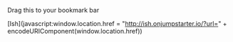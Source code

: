 Drag this to your bookmark bar

[Ish](javascript:window.location.href = "http://ish.onjumpstarter.io/?url=" + encodeURIComponent(window.location.href))
